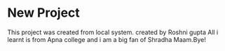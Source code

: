 # New Project 

This project was created from local system.
created by Roshni gupta
All i learnt is from Apna college and i am a big fan of Shradha Maam.Bye!